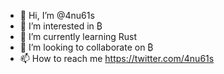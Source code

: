 - 👋 Hi, I’m @4nu61s
- 👀 I’m interested in ₿
- 🌱 I’m currently learning Rust
- 💞️ I’m looking to collaborate on ₿
- 📫 How to reach me https://twitter.com/4nu61s

<!---
4nu61s/4nu61s is a ✨ special ✨ repository because its `README.md` (this file) appears on your GitHub profile.
You can click the Preview link to take a look at your changes.
--->
